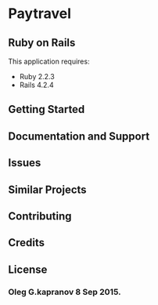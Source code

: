 Paytravel
================

Ruby on Rails
-------------

This application requires:

- Ruby 2.2.3
- Rails 4.2.4

Getting Started
---------------

Documentation and Support
-------------------------

Issues
-------------

Similar Projects
----------------

Contributing
------------

Credits
-------

License
-------

### Oleg G.kapranov 8 Sep 2015.
